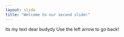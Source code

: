 ```yaml
---
layout: slide
title: "Welcome to our second slide!"
---
```

its my text dear budydy
Use the left arrow to go back!
